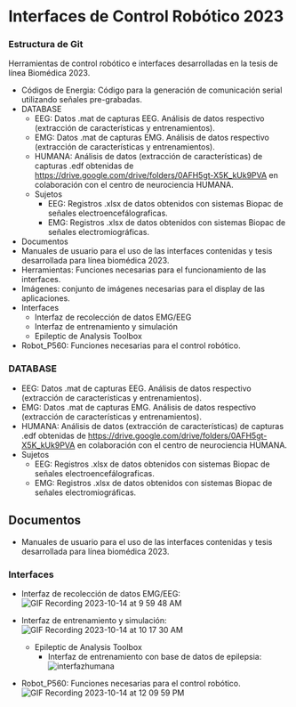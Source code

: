 # Interfaces de Control Robótico 2023
### Estructura de Git
Herramientas de control robótico e interfaces desarrolladas en la tesis de línea Biomédica 2023.
- Códigos de Energia: Código para la generación de comunicación serial utilizando señales pre-grabadas.
- DATABASE
  - EEG: Datos .mat de capturas EEG. Análisis de datos respectivo (extracción de características y entrenamientos).
  - EMG: Datos .mat de capturas EMG. Análisis de datos respectivo (extracción de características y entrenamientos).
  - HUMANA: Análisis de datos (extracción de características) de capturas .edf obtenidas de https://drive.google.com/drive/folders/0AFH5gt-X5K_kUk9PVA en colaboración con el centro de neurociencia HUMANA.
  - Sujetos
    - EEG: Registros .xlsx de datos obtenidos con sistemas Biopac de señales electroencefálograficas.
    - EMG: Registros .xlsx de datos obtenidos con sistemas Biopac de señales electromiográficas.
- Documentos
- Manuales de usuario para el uso de las interfaces contenidas y tesis desarrollada para línea biomédica 2023.
- Herramientas: Funciones necesarias para el funcionamiento de las interfaces. 
- Imágenes: conjunto de imágenes necesarias para el display de las aplicaciones.
- Interfaces
    - Interfaz de recolección de datos EMG/EEG
    - Interfaz de entrenamiento y simulación
    - Epileptic de Analysis Toolbox
- Robot_P560: Funciones necesarias para el control robótico.


### DATABASE
  - EEG: Datos .mat de capturas EEG. Análisis de datos respectivo (extracción de características y entrenamientos).
  - EMG: Datos .mat de capturas EMG. Análisis de datos respectivo (extracción de características y entrenamientos).
  - HUMANA: Análisis de datos (extracción de características) de capturas .edf obtenidas de https://drive.google.com/drive/folders/0AFH5gt-X5K_kUk9PVA en colaboración con el centro de neurociencia HUMANA.
  - Sujetos
    - EEG: Registros .xlsx de datos obtenidos con sistemas Biopac de señales electroencefálograficas.
    - EMG: Registros .xlsx de datos obtenidos con sistemas Biopac de señales electromiográficas.
## Documentos
- Manuales de usuario para el uso de las interfaces contenidas y tesis desarrollada para línea biomédica 2023.
### Interfaces
- Interfaz de recolección de datos EMG/EEG:
![GIF Recording 2023-10-14 at 9 59 48 AM](https://github.com/Fer18313/Matlab_AutoExtract/assets/80397009/494bbfba-52af-46bc-a5ca-a7bb61368ee9)
- Interfaz de entrenamiento y simulación: 
![GIF Recording 2023-10-14 at 10 17 30 AM](https://github.com/Fer18313/Matlab_AutoExtract/assets/80397009/794534aa-5240-49dc-841b-1c9d40065585)


    - Epileptic de Analysis Toolbox
      - Interfaz de entrenamiento con base de datos de epilepsia:
    ![interfazhumana](https://github.com/Fer18313/Matlab_AutoExtract/assets/80397009/002e742a-b287-4386-a7f3-81814dc0f8a1)
- Robot_P560: Funciones necesarias para el control robótico.
  ![GIF Recording 2023-10-14 at 12 09 59 PM](https://github.com/Fer18313/Matlab_AutoExtract/assets/80397009/3a9b91d3-b129-4036-ae91-207ec7f39386)





